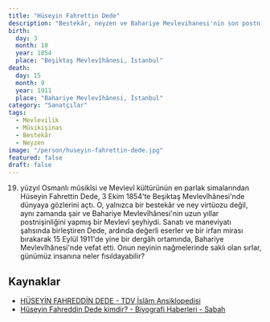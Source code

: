 ```yaml
---
title: "Hüseyin Fahrettin Dede"
description: "Bestekâr, neyzen ve Bahariye Mevlevihanesi'nin son postnişinlerinden Mevlevî şeyhi."
birth:
  day: 3
  month: 10
  year: 1854
  place: "Beşiktaş Mevlevîhânesi, İstanbul"
death:
  day: 15
  month: 9
  year: 1911
  place: "Bahariye Mevlevîhânesi, İstanbul"
category: "Sanatçılar"
tags:
  - Mevlevilik
  - Mûsikişinas
  - Bestekâr
  - Neyzen
image: "/person/huseyin-fahrettin-dede.jpg"
featured: false
draft: false
---
```


19. yüzyıl Osmanlı mûsikîsi ve Mevlevî kültürünün en parlak simalarından Hüseyin Fahrettin Dede, 3 Ekim 1854'te Beşiktaş Mevlevîhânesi'nde dünyaya gözlerini açtı. O, yalnızca bir bestekâr ve ney virtüozu değil, aynı zamanda şair ve Bahariye Mevlevîhânesi'nin uzun yıllar postnişinliğini yapmış bir Mevlevî şeyhiydi. Sanatı ve maneviyatı şahsında birleştiren Dede, ardında değerli eserler ve bir irfan mirası bırakarak 15 Eylül 1911'de yine bir dergâh ortamında, Bahariye Mevlevîhânesi'nde vefat etti. Onun neyinin nağmelerinde saklı olan sırlar, günümüz insanına neler fısıldayabilir?

## Kaynaklar

- [HÜSEYİN FAHREDDİN DEDE - TDV İslâm Ansiklopedisi](https://islamansiklopedisi.org.tr/huseyin-fahreddin-dede)
- [Hüseyin Fahreddin Dede kimdir? - Biyografi Haberleri - Sabah](https://www.sabah.com.tr/biyografi/huseyin-fahreddin-dede-kimdir)